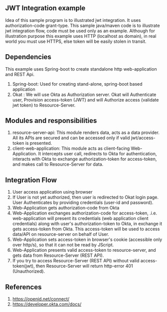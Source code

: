 ## JWT Integration example
Idea of this sample program is to illustrated jwt integration. It uses authorization-code grant-type. This sample java/maven code is to illustrate jwt integration flow, code must be used only as an example. Although for illustration purpose this example uses HTTP (localhost as domain), in real world you must use HTTPS, else token will be easily stolen in transit.

## Dependencies
This example uses Spring-boot to create standalone http web-application and REST Api.
1.	Spring-boot: Used for creating stand-alone, spring-boot based application
2.	Okat : We will use Okta as Authorization server. Okat will Authenticate user, Provision access-token (JWT) and will Authorize access (validate jwt token) to Resource-Server.

## Modules and responsibilities
1.	resource-server-api: This module renders data, acts as a data provider. All its APIs are secured and can be accessed only if valid jwt/access-token is presented.
2.	client-web-application: This module acts as client-facing Web-Application. It intercepts user call, redirects to Okta for authentication, interacts with Okta to exchange authorization-token for access-token, and makes call to Resource-Server for data.

## Integration Flow
1.	User access application using browser
2.	If User is not yet authorized, then user is redirected to Okat login page. User Authenticates by providing credentials (user-id and password).
3.	Web-Application gets authorization-code from Okta
4.	Web-Application exchanges authorization-code for access-token, .i.e. web-application will present its credentials (web application client credentials) along with user's authorization-token to Okta, in exchange it gets access-token from Okta. This access-token will be used to access data/API on resource-server on behalf of User.
5.	Web-Application sets access-token in browser's cookie (accessible only over http/s), so that it can not be read by JScript.
6.	Web-Application presents valid access-token to resource-server, and gets data from Resource-Server (REST API).
7.	If you try to access Resource-Server (REST API) without valid access-token(jwt), then Resource-Server will return http-error 401 (Unauthorized).

## References
1.	https://openid.net/connect/
2.	https://developer.okta.com/docs/
